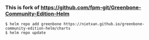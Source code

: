 ### This is fork of https://github.com/fpm-git/Greenbone-Community-Edition-Helm

```console
$ helm repo add greenbone https://nietxan.github.io/greenbone-community-edition-helm/charts
$ helm repo update
```
